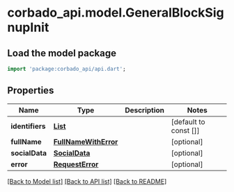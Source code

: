 # corbado_api.model.GeneralBlockSignupInit

## Load the model package
```dart
import 'package:corbado_api/api.dart';
```

## Properties
Name | Type | Description | Notes
------------ | ------------- | ------------- | -------------
**identifiers** | [**List<LoginIdentifierWithError>**](LoginIdentifierWithError.md) |  | [default to const []]
**fullName** | [**FullNameWithError**](FullNameWithError.md) |  | [optional] 
**socialData** | [**SocialData**](SocialData.md) |  | [optional] 
**error** | [**RequestError**](RequestError.md) |  | [optional] 

[[Back to Model list]](../README.md#documentation-for-models) [[Back to API list]](../README.md#documentation-for-api-endpoints) [[Back to README]](../README.md)


